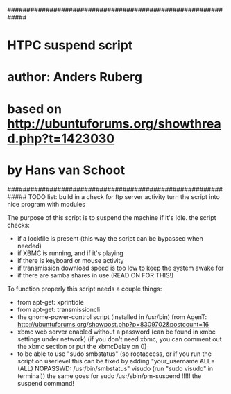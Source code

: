 #############################################################
# HTPC suspend script                                       #
# author: Anders Ruberg                                     #            
# based on http://ubuntuforums.org/showthread.php?t=1423030 #
# by Hans van Schoot                                        #
#############################################################
TODO list: build in a check for ftp server activity
turn the script into nice program with modules

The purpose of this script is to suspend the machine if it's idle.
the script checks:
- if a lockfile is present (this way the script can be bypassed when needed)
- if XBMC is running, and if it's playing
- if there is keyboard or mouse activity
- if transmission download speed is too low to keep the system awake for
- if there are samba shares in use (READ ON FOR THIS!)

To function properly this script needs a couple things:
- from apt-get: xprintidle
- from apt-get: transmissioncli
- the gnome-power-control script (installed in /usr/bin) from AgenT: http://ubuntuforums.org/showpost.php?p=8309702&postcount=16
- xbmc web server enabled without a password (can be found in xmbc settings under network) 
    (if you don't need xbmc, you can comment out the xbmc section or put the xbmcDelay on 0)
- to be able to use "sudo smbstatus" (so rootaccess, or if you run the script on userlevel this can be fixed by adding
    "your_username ALL=(ALL) NOPASSWD: /usr/bin/smbstatus" visudo (run "sudo visudo" in terminal))
the same goes for sudo /usr/sbin/pm-suspend !!!!! the suspend command!
